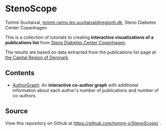 # StenoScope

Tommi Suvitaival, tommi.raimo.leo.suvitaival@regionh.dk, Steno Diabetes Center Copenhagen

This is a collection of tutorials to creating **interactive visualizations of a publications list** from [Steno Diabetes Center Copenhagen](https://www.sdcc.dk/english/Pages/default.aspx).

The results are based on data extracted from the publications list page at [the Capital Region of Denmark](https://research.regionh.dk/en/publications/search.html?search=&organisationName=Steno%20Diabetes%20Center%20Copenhagen&publicationYearsFrom=2021&journalName=&organisations=49636648&publicationstatus=published&publicationcategory=33079909&peerreview=true&language=%20&publicationYearsTo=2021&type=%2Fdk%2Fatira%2Fpure%2Fresearchoutput%2Fresearchoutputtypes%2Fcontributiontojournal%2F%25&uri=&pageSize=500&page=0).

## Contents
- [AuthorGraph](AuthorGraph): An **interactive co-author graph** with additional information about each author's number of publications and number of co-authors.

## Source
View this repository on Github at https://github.com/tommi-s/StenoScope/ .
